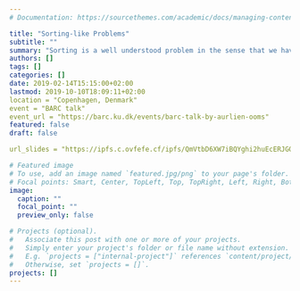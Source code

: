 ```yaml
---
# Documentation: https://sourcethemes.com/academic/docs/managing-content/

title: "Sorting-like Problems"
subtitle: ""
summary: "Sorting is a well understood problem in the sense that we have been able to design efficient algorithms to solve it in various models of computation. I will talk about simple generalizations of sorting that are not so well understood. This presentation is based on work in my thesis."
authors: []
tags: []
categories: []
date: 2019-02-14T15:15:00+02:00
lastmod: 2019-10-10T18:09:11+02:00
location = "Copenhagen, Denmark"
event = "BARC talk"
event_url = "https://barc.ku.dk/events/barc-talk-by-aurlien-ooms"
featured: false
draft: false

url_slides = "https://ipfs.c.ovfefe.cf/ipfs/QmVtbD6XW7iBQYghi2huEcERJGQ5L29yk3fmABkUX6oAKE"

# Featured image
# To use, add an image named `featured.jpg/png` to your page's folder.
# Focal points: Smart, Center, TopLeft, Top, TopRight, Left, Right, BottomLeft, Bottom, BottomRight.
image:
  caption: ""
  focal_point: ""
  preview_only: false

# Projects (optional).
#   Associate this post with one or more of your projects.
#   Simply enter your project's folder or file name without extension.
#   E.g. `projects = ["internal-project"]` references `content/project/deep-learning/index.md`.
#   Otherwise, set `projects = []`.
projects: []
---
```

